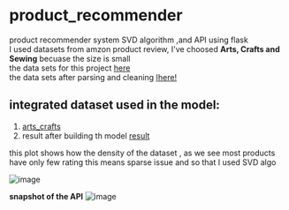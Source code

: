 # product_recommender
product recommender system SVD algorithm ,and API using flask<br>
I used datasets from amzon product review, I've choosed **Arts, Crafts and Sewing** becuase the size is small<br>
the data sets for this project [here](https://nijianmo.github.io/amazon/index.html)<br>
the data sets after parsing and cleaning [اhere!](https://drive.google.com/drive/folders/1YXt1mw1pKU6XpZCtg7S5CjsNlipne7wc?usp=sharing)<br>

## integrated dataset used in the model: 
1. [arts_crafts](https://drive.google.com/file/d/1T_dQuz49ftOOUu4Xv-oZkjrWhsyWlHkS/view?usp=sharing)
2. result after building th model [result](https://drive.google.com/file/d/12R6tU19U0AWnfASj3675JW_xiJnnRx8z/view?usp=sharing)

this plot shows how the density of the dataset , as we see most products have only few rating this means sparse issue and so that I used SVD algo<br>

![image](https://user-images.githubusercontent.com/43261845/118348903-957c6980-b54d-11eb-82c9-a24e1cc93eda.png)

**snapshot of the API**
![image](https://user-images.githubusercontent.com/43261845/118349238-d4132380-b54f-11eb-8fc6-de31a60ee68c.png)

